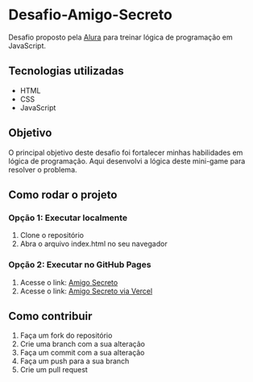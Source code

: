 # Desafio-Amigo-Secreto

Desafio proposto pela [Alura](https://www.alura.com.br/challenges/desafio-amigo-secreto) para treinar lógica de programação em JavaScript.

## Tecnologias utilizadas

- HTML
- CSS
- JavaScript

## Objetivo

O principal objetivo deste desafio foi fortalecer minhas habilidades em lógica de programação. Aqui desenvolvi a lógica deste mini-game para resolver o problema.

## Como rodar o projeto

### Opção 1: Executar localmente

1. Clone o repositório
2. Abra o arquivo index.html no seu navegador

### Opção 2: Executar no GitHub Pages

1. Acesse o link: [Amigo Secreto](https://jhonn-dev.github.io/Desafio-Amigo-Secreto/)
2. Acesse o link: [Amigo Secreto via Vercel](https://desafio-amigo-secreto-five.vercel.app/)

## Como contribuir

1. Faça um fork do repositório
2. Crie uma branch com a sua alteração
3. Faça um commit com a sua alteração
4. Faça um push para a sua branch
5. Crie um pull request